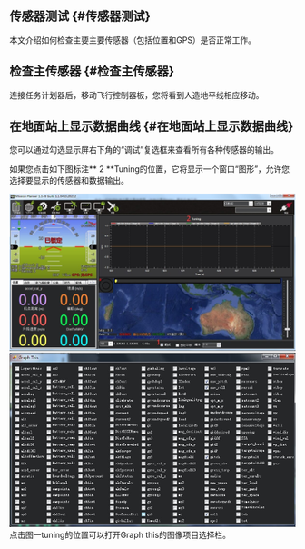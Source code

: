 ## 传感器测试 {#传感器测试}

本文介绍如何检查主要主要传感器（包括位置和GPS）是否正常工作。

## 检查主传感器 {#检查主传感器}

连接任务计划器后，移动飞行控制器板，您将看到人造地平线相应移动。

## 在地面站上显示数据曲线 {#在地面站上显示数据曲线}

您可以通过勾选显示屏右下角的“调试”复选框来查看所有各种传感器的输出。

如果您点击如下图标注\*\* 2 \*\*Tuning的位置，它将显示一个窗口“图形”，允许您选择要显示的传感器和数据输出。

![](/assets/chuan.jpg)![](/assets/chuan2.jpg)点击图一tuning的位置可以打开Graph this的图像项目选择栏。

